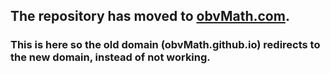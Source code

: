 ## The repository has moved to [obvMath.com](https://github.com/obvMath/obvMath.com).
### This is here so the old domain (obvMath.github.io) redirects to the new domain, instead of not working.
